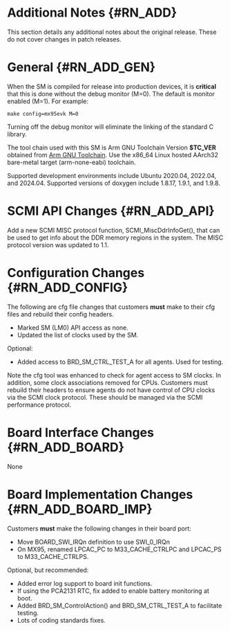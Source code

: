 Additional Notes {#RN_ADD}
================

This section details any additional notes about the original release. These do not cover
changes in patch releases.

General {#RN_ADD_GEN}
=======

When the SM is compiled for release into production devices, it is **critical** that this
is done without the debug monitor (M=0). The default is monitor enabled (M=1). For example:

	make config=mx95evk M=0

Turning off the debug monitor will eliminate the linking of the standard C library.

The tool chain used with this SM is Arm GNU Toolchain Version **$TC_VER** obtained from
[Arm GNU Toolchain](https://developer.arm.com/Tools%20and%20Software/GNU%20Toolchain).
Use the x86_64 Linux hosted AArch32 bare-metal target (arm-none-eabi) toolchain.

Supported development environments include Ubuntu 2020.04, 2022.04, and 2024.04. Supported
versions of doxygen include 1.8.17, 1.9.1, and 1.9.8.

SCMI API Changes {#RN_ADD_API}
================

Add a new SCMI MISC protocol function, SCMI_MiscDdrInfoGet(), that can be used to get
info about the DDR memory regions in the system. The MISC protocol version was
updated to 1.1.

Configuration Changes {#RN_ADD_CONFIG}
=====================

The following are cfg file changes that customers **must** make to their cfg files
and rebuild their config headers.

- Marked SM (LM0) API access as none.
- Updated the list of clocks used by the SM.

Optional:

- Added access to BRD_SM_CTRL_TEST_A for all agents. Used for testing.

Note the cfg tool was enhanced to check for agent access to SM clocks. In addition,
some clock associations removed for CPUs. Customers must rebuild their headers to
ensure agents do not have control of CPU clocks via the SCMI clock protocol. These
should be managed via the SCMI performance protocol.

Board Interface Changes {#RN_ADD_BOARD}
=======================

None

Board Implementation Changes {#RN_ADD_BOARD_IMP}
============================

Customers **must** make the following changes in their board port:

- Move BOARD_SWI_IRQn definition to use SWI_0_IRQn
- On MX95, renamed LPCAC_PC to M33_CACHE_CTRLPC and LPCAC_PS to M33_CACHE_CTRLPS. 

Optional, but recommended:

- Added error log support to board init functions.
- If using the PCA2131 RTC, fix added to enable battery monitoring at boot.
- Added BRD_SM_ControlAction() and BRD_SM_CTRL_TEST_A to facilitate testing.
- Lots of coding standards fixes.

